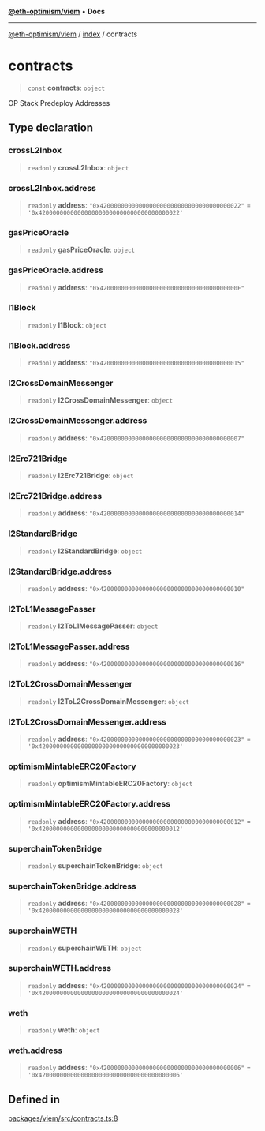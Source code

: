 [**@eth-optimism/viem**](../../README.md) • **Docs**

***

[@eth-optimism/viem](../../README.md) / [index](../README.md) / contracts

# contracts

> `const` **contracts**: `object`

OP Stack Predeploy Addresses

## Type declaration

### crossL2Inbox

> `readonly` **crossL2Inbox**: `object`

### crossL2Inbox.address

> `readonly` **address**: `"0x4200000000000000000000000000000000000022"` = `'0x4200000000000000000000000000000000000022'`

### gasPriceOracle

> `readonly` **gasPriceOracle**: `object`

### gasPriceOracle.address

> `readonly` **address**: `"0x420000000000000000000000000000000000000F"`

### l1Block

> `readonly` **l1Block**: `object`

### l1Block.address

> `readonly` **address**: `"0x4200000000000000000000000000000000000015"`

### l2CrossDomainMessenger

> `readonly` **l2CrossDomainMessenger**: `object`

### l2CrossDomainMessenger.address

> `readonly` **address**: `"0x4200000000000000000000000000000000000007"`

### l2Erc721Bridge

> `readonly` **l2Erc721Bridge**: `object`

### l2Erc721Bridge.address

> `readonly` **address**: `"0x4200000000000000000000000000000000000014"`

### l2StandardBridge

> `readonly` **l2StandardBridge**: `object`

### l2StandardBridge.address

> `readonly` **address**: `"0x4200000000000000000000000000000000000010"`

### l2ToL1MessagePasser

> `readonly` **l2ToL1MessagePasser**: `object`

### l2ToL1MessagePasser.address

> `readonly` **address**: `"0x4200000000000000000000000000000000000016"`

### l2ToL2CrossDomainMessenger

> `readonly` **l2ToL2CrossDomainMessenger**: `object`

### l2ToL2CrossDomainMessenger.address

> `readonly` **address**: `"0x4200000000000000000000000000000000000023"` = `'0x4200000000000000000000000000000000000023'`

### optimismMintableERC20Factory

> `readonly` **optimismMintableERC20Factory**: `object`

### optimismMintableERC20Factory.address

> `readonly` **address**: `"0x4200000000000000000000000000000000000012"` = `'0x4200000000000000000000000000000000000012'`

### superchainTokenBridge

> `readonly` **superchainTokenBridge**: `object`

### superchainTokenBridge.address

> `readonly` **address**: `"0x4200000000000000000000000000000000000028"` = `'0x4200000000000000000000000000000000000028'`

### superchainWETH

> `readonly` **superchainWETH**: `object`

### superchainWETH.address

> `readonly` **address**: `"0x4200000000000000000000000000000000000024"` = `'0x4200000000000000000000000000000000000024'`

### weth

> `readonly` **weth**: `object`

### weth.address

> `readonly` **address**: `"0x4200000000000000000000000000000000000006"` = `'0x4200000000000000000000000000000000000006'`

## Defined in

[packages/viem/src/contracts.ts:8](https://github.com/ethereum-optimism/ecosystem/blob/e811aa63ad2d81436ee2008e44d114c24dafedef/packages/viem/src/contracts.ts#L8)
